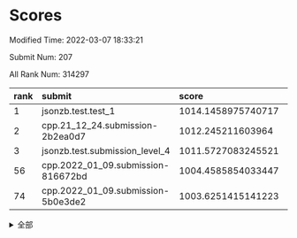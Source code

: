 # Scores

Modified Time: 2022-03-07 18:33:21

Submit Num: 207

All Rank Num: 314297

| rank |               submit               |       score        |       sigma        | pk_num |
| :--- | :--------------------------------- | :----------------- | :----------------- | :----- |
| 1    | jsonzb.test.test_1                 | 1014.1458975740717 | 0.8458826027235985 | 6072   |
| 2    | cpp.21_12_24.submission-2b2ea0d7   | 1012.245211603964  | 0.8196682750814258 | 6071   |
| 3    | jsonzb.test.submission_level_4     | 1011.5727083245521 | 0.7945676699893891 | 6074   |
| 56   | cpp.2022_01_09.submission-816672bd | 1004.4585854033447 | 0.7222349267166188 | 6076   |
| 74   | cpp.2022_01_09.submission-5b0e3de2 | 1003.6251415141223 | 0.714876086217344  | 6081   |


<details>
<summary>全部</summary>

| rank |                 submit                 |       score        |       sigma        | pk_num |
| :--- | :------------------------------------- | :----------------- | :----------------- | :----- |
| 1    | jsonzb.test.test_1                     | 1014.1458975740717 | 0.8458826027235985 | 6072   |
| 2    | cpp.21_12_24.submission-2b2ea0d7       | 1012.245211603964  | 0.8196682750814258 | 6071   |
| 3    | jsonzb.test.submission_level_4         | 1011.5727083245521 | 0.7945676699893891 | 6074   |
| 4    | gobigger.level_3.submission_level_3_19 | 1011.5487549241043 | 0.7873689734299657 | 6078   |
| 5    | gobigger.level_3.submission_level_3_10 | 1011.3855255146798 | 0.7685948812792605 | 6071   |
| 6    | gobigger.level_3.submission_level_3_42 | 1011.1625899316424 | 0.8003378659425633 | 6071   |
| 7    | gobigger.level_3.submission_level_3_44 | 1011.0639138941171 | 0.7709616399104031 | 6076   |
| 8    | gobigger.level_3.submission_level_3_22 | 1011.0092086770799 | 0.7736766348721676 | 6069   |
| 9    | gobigger.level_3.submission_level_3_39 | 1010.9797965772052 | 0.7694012119277783 | 6076   |
| 10   | gobigger.level_3.submission_level_3_21 | 1010.826991180818  | 0.794841741294057  | 6069   |
| 11   | gobigger.level_3.submission_level_3_4  | 1010.6052332100313 | 0.7855724810613062 | 6073   |
| 12   | gobigger.level_3.submission_level_3_31 | 1010.5705607548123 | 0.7626013606156992 | 6069   |
| 13   | gobigger.level_3.submission_level_3_38 | 1010.4986708918094 | 0.7731464548115876 | 6072   |
| 14   | gobigger.level_3.submission_level_3_11 | 1010.4676448554629 | 0.7698326639102905 | 6072   |
| 15   | gobigger.level_3.submission_level_3_13 | 1010.4481760035258 | 0.7576949046649029 | 6077   |
| 16   | gobigger.level_3.submission_level_3_1  | 1010.430701475887  | 0.7720594680363984 | 6075   |
| 17   | gobigger.level_3.submission_level_3_17 | 1010.4300331229728 | 0.7722479580635707 | 6071   |
| 18   | gobigger.level_3.submission_level_3_16 | 1010.3855682208733 | 0.7542424317867766 | 6068   |
| 19   | gobigger.level_3.submission_level_3_46 | 1010.3365939200501 | 0.7640640131146579 | 6071   |
| 20   | gobigger.level_3.submission_level_3_36 | 1010.3322574353746 | 0.7579654848328847 | 6076   |
| 21   | gobigger.level_3.submission_level_3_6  | 1010.2622305422501 | 0.751133184397775  | 6075   |
| 22   | gobigger.level_3.submission_level_3_41 | 1010.2389979338366 | 0.7510079794634761 | 6072   |
| 23   | gobigger.level_3.submission_level_3_30 | 1010.2303992192093 | 0.7504052509435166 | 6073   |
| 24   | gobigger.level_3.submission_level_3_2  | 1010.1899600940184 | 0.7497777225215094 | 6079   |
| 25   | gobigger.level_3.submission_level_3_43 | 1010.1447918381766 | 0.7743033875864549 | 6073   |
| 26   | gobigger.level_3.submission_level_3_18 | 1010.0921459378145 | 0.7742582302632294 | 6067   |
| 27   | gobigger.level_3.submission_level_3_14 | 1010.0580373713598 | 0.7757399778242109 | 6073   |
| 28   | gobigger.level_3.submission_level_3_49 | 1009.9637413593567 | 0.7542468295837903 | 6070   |
| 29   | gobigger.level_3.submission_level_3_23 | 1009.9323471550525 | 0.7396170989127315 | 6072   |
| 30   | gobigger.level_3.submission_level_3_29 | 1009.8875296675443 | 0.7532806315774956 | 6072   |
| 31   | gobigger.level_3.submission_level_3_47 | 1009.7553427001849 | 0.7701791966197966 | 6073   |
| 32   | gobigger.level_3.submission_level_3_3  | 1009.6577582077329 | 0.746838886771855  | 6073   |
| 33   | gobigger.level_3.submission_level_3_48 | 1009.6322397623155 | 0.7406750938757282 | 6073   |
| 34   | gobigger.level_3.submission_level_3_24 | 1009.6142024282291 | 0.7603110252045401 | 6073   |
| 35   | gobigger.level_3.submission_level_3_35 | 1009.5875585862913 | 0.7554239505612987 | 6074   |
| 36   | gobigger.level_3.submission_level_3_37 | 1009.556792696121  | 0.7545355825541366 | 6074   |
| 37   | gobigger.level_3.submission_level_3_32 | 1009.4522482561046 | 0.7443006592776057 | 6076   |
| 38   | gobigger.level_3.submission_level_3_26 | 1009.4224443723965 | 0.7575658175833802 | 6072   |
| 39   | gobigger.level_3.submission_level_3_34 | 1009.390169448394  | 0.7394658295223335 | 6072   |
| 40   | gobigger.level_3.submission_level_3_8  | 1009.3790719891721 | 0.7761270119855368 | 6072   |
| 41   | gobigger.level_3.submission_level_3_45 | 1009.3396544824981 | 0.7479864068489128 | 6072   |
| 42   | gobigger.level_3.submission_level_3_7  | 1009.2472705460189 | 0.7677935053591579 | 6074   |
| 43   | gobigger.level_3.submission_level_3_33 | 1009.1722224865533 | 0.7334217305036911 | 6069   |
| 44   | gobigger.level_3.submission_level_3_20 | 1009.0188386373931 | 0.7439294992573173 | 6076   |
| 45   | gobigger.level_3.submission_level_3_40 | 1008.9086132788977 | 0.7332733134839917 | 6070   |
| 46   | gobigger.level_3.submission_level_3_15 | 1008.8022606516644 | 0.7448536126350788 | 6072   |
| 47   | gobigger.level_3.submission_level_3_12 | 1008.7989936319301 | 0.746203999060082  | 6077   |
| 48   | gobigger.level_3.submission_level_3_5  | 1008.5565484639163 | 0.7438361456765366 | 6074   |
| 49   | gobigger.level_3.submission_level_3_27 | 1008.3849795799424 | 0.7452836558032087 | 6075   |
| 50   | gobigger.level_3.submission_level_3_9  | 1008.2801023650868 | 0.7533899285833876 | 6076   |
| 51   | gobigger.level_3.submission_level_3_0  | 1008.1988042771927 | 0.7407390779357569 | 6074   |
| 52   | gobigger.level_3.submission_level_3_25 | 1008.1657346455277 | 0.748387585816152  | 6075   |
| 53   | gobigger.level_3.submission_level_3_28 | 1008.1224803871124 | 0.7348396512606507 | 6074   |
| 54   | gobigger.level_1.submission_level_1_39 | 1004.9047289551361 | 0.7181094993502016 | 6075   |
| 55   | gobigger.level_1.submission_level_1_29 | 1004.5891597710723 | 0.7272169883140771 | 6074   |
| 56   | cpp.2022_01_09.submission-816672bd     | 1004.4585854033447 | 0.7222349267166188 | 6076   |
| 57   | gobigger.level_1.submission_level_1_14 | 1004.3389043834113 | 0.716168125165857  | 6075   |
| 58   | gobigger.level_1.submission_level_1_47 | 1004.2409018600237 | 0.7167333249802241 | 6072   |
| 59   | gobigger.level_1.submission_level_1_36 | 1004.1877301201048 | 0.7214508072110939 | 6077   |
| 60   | gobigger.level_1.submission_level_1_22 | 1004.1093545905794 | 0.7072728904763651 | 6072   |
| 61   | gobigger.level_1.submission_level_1_20 | 1003.9923880697492 | 0.7114437158208449 | 6074   |
| 62   | gobigger.level_1.submission_level_1_19 | 1003.9828473624052 | 0.7254691197778784 | 6073   |
| 63   | gobigger.level_1.submission_level_1_23 | 1003.9524364321381 | 0.7200599567080479 | 6073   |
| 64   | gobigger.level_1.submission_level_1_38 | 1003.9193121478849 | 0.7154511252221453 | 6074   |
| 65   | gobigger.level_1.submission_level_1_10 | 1003.8979925902058 | 0.710633053473415  | 6074   |
| 66   | gobigger.level_1.submission_level_1_24 | 1003.8087786180336 | 0.720390353968048  | 6071   |
| 67   | gobigger.level_1.submission_level_1_1  | 1003.7997356862222 | 0.7104449315743175 | 6073   |
| 68   | gobigger.level_1.submission_level_1_18 | 1003.7830288215209 | 0.7134019803747303 | 6074   |
| 69   | gobigger.level_1.submission_level_1_40 | 1003.7627949384231 | 0.7084573392960397 | 6071   |
| 70   | gobigger.level_1.submission_level_1_30 | 1003.7246797744666 | 0.7087369923421433 | 6073   |
| 71   | gobigger.level_1.submission_level_1_0  | 1003.6557501890223 | 0.7052119112478291 | 6075   |
| 72   | gobigger.level_1.submission_level_1_45 | 1003.6475201590672 | 0.7236776060327682 | 6068   |
| 73   | gobigger.level_1.submission_level_1_21 | 1003.6307270705289 | 0.710097476812747  | 6072   |
| 74   | cpp.2022_01_09.submission-5b0e3de2     | 1003.6251415141223 | 0.714876086217344  | 6081   |
| 75   | gobigger.level_1.submission_level_1_12 | 1003.591689088315  | 0.7053476365395605 | 6074   |
| 76   | gobigger.level_1.submission_level_1_42 | 1003.5855556928735 | 0.7039149678841193 | 6075   |
| 77   | gobigger.level_1.submission_level_1_44 | 1003.5454788561625 | 0.7039053026960341 | 6078   |
| 78   | gobigger.level_1.submission_level_1_17 | 1003.5403510320596 | 0.7147661171340195 | 6071   |
| 79   | gobigger.level_1.submission_level_1_34 | 1003.5041219851265 | 0.7079351019188795 | 6070   |
| 80   | gobigger.level_1.submission_level_1_41 | 1003.4549481874794 | 0.7027619946537477 | 6073   |
| 81   | gobigger.level_1.submission_level_1_27 | 1003.4266803871507 | 0.7236023621356318 | 6079   |
| 82   | gobigger.level_1.submission_level_1_49 | 1003.4237793708961 | 0.7216804010706909 | 6076   |
| 83   | gobigger.level_1.submission_level_1_26 | 1003.4085130484776 | 0.7148603522174941 | 6080   |
| 84   | gobigger.level_1.submission_level_1_5  | 1003.3273822658812 | 0.721777963617705  | 6076   |
| 85   | gobigger.level_1.submission_level_1_13 | 1003.3211686085788 | 0.7196704281952708 | 6069   |
| 86   | gobigger.level_1.submission_level_1_37 | 1003.2106915397882 | 0.7176572500453637 | 6076   |
| 87   | gobigger.level_1.submission_level_1_4  | 1003.1647461728546 | 0.7210877113103553 | 6077   |
| 88   | gobigger.level_1.submission_level_1_31 | 1003.0544109881054 | 0.7176057413132894 | 6072   |
| 89   | gobigger.level_1.submission_level_1_28 | 1003.0240974058985 | 0.7139856327450391 | 6075   |
| 90   | gobigger.level_1.submission_level_1_32 | 1003.0128810810668 | 0.7132144418258841 | 6071   |
| 91   | gobigger.level_1.submission_level_1_6  | 1002.9980851401194 | 0.7169495044235975 | 6071   |
| 92   | gobigger.level_1.submission_level_1_2  | 1002.9368996837281 | 0.7187318401483842 | 6068   |
| 93   | gobigger.level_1.submission_level_1_8  | 1002.8891328177236 | 0.700946079521372  | 6070   |
| 94   | gobigger.level_1.submission_level_1_46 | 1002.7520599662046 | 0.7122623358452853 | 6073   |
| 95   | gobigger.level_1.submission_level_1_48 | 1002.6953559705152 | 0.7115882101235019 | 6072   |
| 96   | gobigger.level_1.submission_level_1_35 | 1002.6442292862079 | 0.7053220905123283 | 6075   |
| 97   | gobigger.level_1.submission_level_1_3  | 1002.5759348027505 | 0.7206747370978301 | 6077   |
| 98   | gobigger.level_1.submission_level_1_9  | 1002.4500770110503 | 0.7144221346993656 | 6074   |
| 99   | gobigger.level_1.submission_level_1_33 | 1002.3550594411934 | 0.7234130567672312 | 6075   |
| 100  | gobigger.level_1.submission_level_1_11 | 1002.3543647907068 | 0.7132895651238054 | 6070   |
| 101  | gobigger.level_1.submission_level_1_25 | 1002.180951820437  | 0.718632330843749  | 6074   |
| 102  | gobigger.level_1.submission_level_1_16 | 1002.123430428422  | 0.7142361387832633 | 6072   |
| 103  | gobigger.level_1.submission_level_1_7  | 1002.0928307287159 | 0.7196732598564467 | 6073   |
| 104  | gobigger.level_1.submission_level_1_43 | 1001.9884421530888 | 0.7157829591320375 | 6077   |
| 105  | gobigger.level_1.submission_level_1_15 | 1001.7930764214533 | 0.7046135590147788 | 6074   |
| 106  | gobigger.random.submission_random_18   | 997.3266175661553  | 0.7123564309185152 | 6076   |
| 107  | gobigger.random.submission_random_30   | 997.1166539788671  | 0.6962722446732775 | 6073   |
| 108  | gobigger.random.submission_random_0    | 997.1141360506331  | 0.703827724873901  | 6070   |
| 109  | gobigger.random.submission_random_7    | 997.0773640405837  | 0.7138929989742409 | 6075   |
| 110  | gobigger.random.submission_random_16   | 996.8464898099049  | 0.7146346458687518 | 6073   |
| 111  | gobigger.random.submission_random_20   | 996.5370349104297  | 0.7033100612998671 | 6074   |
| 112  | gobigger.random.submission_random_3    | 996.5142738872098  | 0.7043434963818868 | 6074   |
| 113  | gobigger.random.submission_random_42   | 996.5089458649453  | 0.7037348157580126 | 6079   |
| 114  | gobigger.random.submission_random_46   | 996.4962164826385  | 0.7144538523220223 | 6076   |
| 115  | gobigger.random.submission_random_14   | 996.4949700309006  | 0.7136808830720719 | 6074   |
| 116  | gobigger.random.submission_random_32   | 996.444593053108   | 0.7056365603820767 | 6071   |
| 117  | gobigger.random.submission_random_13   | 996.4104679837841  | 0.7182512290829176 | 6074   |
| 118  | gobigger.random.submission_random_40   | 996.3799691153249  | 0.7153761883165359 | 6066   |
| 119  | gobigger.random.submission_random_8    | 996.3731576028507  | 0.7210658351017115 | 6072   |
| 120  | gobigger.random.submission_random_11   | 996.3589682556831  | 0.7040821881289712 | 6080   |
| 121  | gobigger.random.submission_random_26   | 996.3550760885266  | 0.7069194658666514 | 6071   |
| 122  | gobigger.random.submission_random_22   | 996.3358823925303  | 0.7058711274381604 | 6069   |
| 123  | gobigger.random.submission_random_41   | 996.3228204841911  | 0.6941471823900064 | 6074   |
| 124  | gobigger.random.submission_random_28   | 996.310527464342   | 0.6930030878635696 | 6072   |
| 125  | gobigger.random.submission_random_21   | 996.2884431958731  | 0.7101574939364383 | 6074   |
| 126  | gobigger.random.submission_random_5    | 996.2880400578536  | 0.6970631966214411 | 6071   |
| 127  | gobigger.random.submission_random_17   | 996.1900767019425  | 0.7113310847295145 | 6073   |
| 128  | gobigger.random.submission_random_31   | 996.1749823393963  | 0.714444035464543  | 6077   |
| 129  | gobigger.random.submission_random_47   | 996.0765771185813  | 0.7099178772223873 | 6077   |
| 130  | gobigger.random.submission_random_36   | 995.9858341139225  | 0.7072815121982857 | 6070   |
| 131  | gobigger.random.submission_random_10   | 995.9763443626141  | 0.7168268372767215 | 6077   |
| 132  | gobigger.random.submission_random_44   | 995.9441058972084  | 0.7211045342917511 | 6073   |
| 133  | gobigger.random.submission_random_37   | 995.8726386446222  | 0.7254366977482374 | 6066   |
| 134  | gobigger.random.submission_random_29   | 995.826514892949   | 0.7052354594150796 | 6073   |
| 135  | gobigger.random.submission_random_33   | 995.8079878454369  | 0.702401810004677  | 6070   |
| 136  | gobigger.random.submission_random_49   | 995.7178078246193  | 0.7137466382597913 | 6074   |
| 137  | gobigger.random.submission_random_9    | 995.6552770362955  | 0.724828484762208  | 6076   |
| 138  | gobigger.random.submission_random_6    | 995.6330199859761  | 0.699592155444138  | 6071   |
| 139  | gobigger.random.submission_random_1    | 995.6023354754765  | 0.7060035890086422 | 6071   |
| 140  | gobigger.random.submission_random_45   | 995.5939748365155  | 0.7179109615029964 | 6072   |
| 141  | gobigger.random.submission_random_24   | 995.5616349329081  | 0.7175436317805356 | 6074   |
| 142  | gobigger.random.submission_random_25   | 995.5531283370698  | 0.7044756197852889 | 6071   |
| 143  | gobigger.random.submission_random_4    | 995.551447788587   | 0.7122364171539034 | 6070   |
| 144  | gobigger.random.submission_random_34   | 995.5328182368917  | 0.7139348309515084 | 6069   |
| 145  | gobigger.level_2.submission_level_2_32 | 995.4916992918917  | 0.7269281541065441 | 6076   |
| 146  | gobigger.random.submission_random_38   | 995.4523702565339  | 0.7118381386608811 | 6071   |
| 147  | gobigger.random.submission_random_43   | 995.3827987694818  | 0.7032815411716664 | 6071   |
| 148  | gobigger.random.submission_random_48   | 995.2899523336902  | 0.7153083474299589 | 6066   |
| 149  | gobigger.random.submission_random_23   | 995.2413055872921  | 0.7206252276194088 | 6080   |
| 150  | gobigger.random.submission_random_39   | 995.1830283417327  | 0.7234822987887093 | 6071   |
| 151  | gobigger.random.submission_random_12   | 995.0733492002819  | 0.7259180906552757 | 6074   |
| 152  | gobigger.random.submission_random_35   | 994.8119889145561  | 0.7100601626639321 | 6077   |
| 153  | gobigger.random.submission_random_2    | 994.7600334524542  | 0.7062067904356563 | 6071   |
| 154  | gobigger.random.submission_random_15   | 994.6707183642686  | 0.7208732569942252 | 6070   |
| 155  | gobigger.random.submission_random_27   | 994.652236746623   | 0.730780244738531  | 6074   |
| 156  | gobigger.random.submission_random_19   | 994.3921028296916  | 0.7139757753943373 | 6070   |
| 157  | gobigger.level_2.submission_level_2_23 | 994.1020039654593  | 0.7202239451332595 | 6070   |
| 158  | gobigger.level_2.submission_level_2_15 | 993.7877713909788  | 0.7480807278566198 | 6076   |
| 159  | gobigger.level_2.submission_level_2_48 | 993.5921511947107  | 0.7372533488959574 | 6072   |
| 160  | gobigger.level_2.submission_level_2_28 | 993.5624447317105  | 0.7569415530398518 | 6071   |
| 161  | gobigger.level_2.submission_level_2_25 | 993.4726028099489  | 0.7396372786332022 | 6072   |
| 162  | gobigger.level_2.submission_level_2_11 | 993.3207303042022  | 0.7319832704382337 | 6077   |
| 163  | gobigger.level_2.submission_level_2_7  | 993.2694115028415  | 0.7454101094169856 | 6073   |
| 164  | gobigger.level_2.submission_level_2_34 | 993.1323787602244  | 0.7284982897683991 | 6073   |
| 165  | gobigger.level_2.submission_level_2_42 | 993.0766208007228  | 0.7283697698787936 | 6073   |
| 166  | gobigger.level_2.submission_level_2_45 | 992.926846359381   | 0.7285419185504645 | 6074   |
| 167  | gobigger.level_2.submission_level_2_2  | 992.8674453854301  | 0.7440643589325417 | 6074   |
| 168  | gobigger.level_2.submission_level_2_13 | 992.8646507932922  | 0.7588885184652623 | 6072   |
| 169  | gobigger.level_2.submission_level_2_43 | 992.8496800066632  | 0.7328276455284924 | 6070   |
| 170  | gobigger.level_2.submission_level_2_22 | 992.8082488550842  | 0.7392757317788521 | 6075   |
| 171  | gobigger.level_2.submission_level_2_0  | 992.7528750354746  | 0.7435838307861473 | 6075   |
| 172  | gobigger.level_2.submission_level_2_21 | 992.7511337204432  | 0.744217606969989  | 6075   |
| 173  | gobigger.level_2.submission_level_2_3  | 992.7387556632899  | 0.7422975114604722 | 6081   |
| 174  | gobigger.level_2.submission_level_2_9  | 992.6587221352822  | 0.7339385249500958 | 6074   |
| 175  | gobigger.level_2.submission_level_2_16 | 992.6323245107195  | 0.7413168661004476 | 6073   |
| 176  | gobigger.level_2.submission_level_2_5  | 992.6210980167506  | 0.7425696675657782 | 6073   |
| 177  | gobigger.level_2.submission_level_2_49 | 992.4016485018032  | 0.7470817723883353 | 6070   |
| 178  | gobigger.level_2.submission_level_2_30 | 992.2665760780413  | 0.7342657747864704 | 6080   |
| 179  | gobigger.level_2.submission_level_2_38 | 992.179390553958   | 0.7448831418341375 | 6074   |
| 180  | gobigger.level_2.submission_level_2_33 | 992.1679757544301  | 0.7542002751668943 | 6078   |
| 181  | gobigger.level_2.submission_level_2_12 | 992.0773405546357  | 0.7476978938313799 | 6075   |
| 182  | gobigger.level_2.submission_level_2_17 | 992.034564538079   | 0.759187746728141  | 6071   |
| 183  | gobigger.level_2.submission_level_2_39 | 992.0176619002507  | 0.7438058856729725 | 6075   |
| 184  | gobigger.level_2.submission_level_2_31 | 992.0100303754481  | 0.7404620165190787 | 6073   |
| 185  | gobigger.level_2.submission_level_2_14 | 992.0035610955476  | 0.7374487299374324 | 6068   |
| 186  | gobigger.level_2.submission_level_2_47 | 991.9729822873217  | 0.7324839420422165 | 6076   |
| 187  | gobigger.level_2.submission_level_2_37 | 991.9417897769981  | 0.7291410603917955 | 6074   |
| 188  | gobigger.level_2.submission_level_2_19 | 991.8763955112709  | 0.7503060460907692 | 6074   |
| 189  | gobigger.level_2.submission_level_2_41 | 991.7998139938863  | 0.7302300869618503 | 6075   |
| 190  | gobigger.level_2.submission_level_2_26 | 991.7543371634689  | 0.7513210252390916 | 6074   |
| 191  | gobigger.level_2.submission_level_2_10 | 991.6777692502425  | 0.7320568274188046 | 6075   |
| 192  | gobigger.level_2.submission_level_2_24 | 991.6029754432775  | 0.7321741620283914 | 6075   |
| 193  | gobigger.level_2.submission_level_2_6  | 991.5975119614843  | 0.7840298678874361 | 6075   |
| 194  | gobigger.level_2.submission_level_2_20 | 991.5724015823052  | 0.7596372559572965 | 6077   |
| 195  | gobigger.level_2.submission_level_2_18 | 991.5079292596366  | 0.7498128232923226 | 6071   |
| 196  | gobigger.level_2.submission_level_2_27 | 991.4730594714873  | 0.7383072050730894 | 6078   |
| 197  | gobigger.level_2.submission_level_2_46 | 991.4407061155968  | 0.7469068520630497 | 6073   |
| 198  | gobigger.level_2.submission_level_2_4  | 991.3996372317082  | 0.75680581159409   | 6076   |
| 199  | gobigger.level_2.submission_level_2_8  | 991.2239966996232  | 0.7528021398425784 | 6076   |
| 200  | gobigger.level_2.submission_level_2_44 | 991.0979424330206  | 0.7405733033848794 | 6075   |
| 201  | gobigger.level_2.submission_level_2_36 | 991.08923974602    | 0.7482885834842464 | 6073   |
| 202  | gobigger.level_2.submission_level_2_29 | 990.9798568045453  | 0.749689377138378  | 6075   |
| 203  | gobigger.level_2.submission_level_2_35 | 990.8721559452144  | 0.7572841103339046 | 6069   |
| 204  | gobigger.level_2.submission_level_2_1  | 990.3933416500495  | 0.7569514510951907 | 6077   |
| 205  | gobigger.level_2.submission_level_2_40 | 990.2357266729782  | 0.7688094578380067 | 6078   |
| 206  | gobigger.none.submission_none_1        | 978.4135108007534  | 1.2835524955387527 | 6074   |
| 207  | gobigger.none.submission_none_0        | 976.8846764922092  | 1.451329626809774  | 6070   |

</details>
